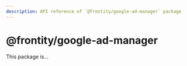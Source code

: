 ```yaml
---
description: API reference of `@frontity/google-ad-manager` package
---
```


# @frontity/google-ad-manager

This package is...
